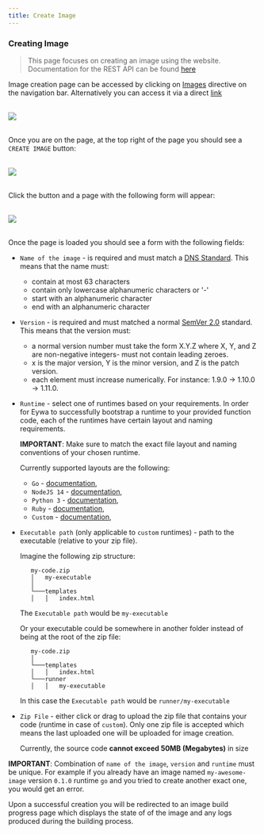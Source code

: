 ```yaml
---
title: Create Image
---
```


### Creating Image
> This page focuses on creating an image using the website. Documentation for the REST API can be found [here](/api-docs/?urls.primaryName=registry#/Images/postImages)

Image creation page can be accessed by clicking on [Images](/app/images) directive on the navigation bar. Alternatively you can access it via a direct [link](/app/images/create)

&nbsp;  
[![](/static/docs/images/images_navbar_location.png)](/static/docs/images/images_navbar_location.png)

&nbsp;  
Once you are on the page, at the top right of the page you should see a `CREATE IMAGE` button:

&nbsp;  
[![](/static/docs/images/images_create_location.png)](/static/docs/images/images_create_location.png)

&nbsp;  
Click the button and a page with the following form will appear:

&nbsp;  
[![](/static/docs/images/images_create_form.png)](/static/docs/images/create_form.png)

&nbsp;  
Once the page is loaded you should see a form with the following fields:

- `Name of the image` - is required and must match a [DNS Standard](https://tools.ietf.org/html/rfc1123). This means that the name must:
    - contain at most 63 characters
    - contain only lowercase alphanumeric characters or '-'
    - start with an alphanumeric character
    - end with an alphanumeric character

- `Version` - is required and must matched a normal [SemVer 2.0](https://semver.org/#spec-item-2) standard. This means that the version must:
    - a normal version number must take the form X.Y.Z where X, Y, and Z are non-negative integers- must not contain leading zeroes. 
    - x is the major version, Y is the minor version, and Z is the patch version.
    - each element must increase numerically. For instance: 1.9.0 -> 1.10.0 -> 1.11.0.

- `Runtime` - select one of runtimes based on your requirements. In order for Eywa to successfully bootstrap a runtime to your provided function code, each of the runtimes have certain layout and naming requirements.

    **IMPORTANT**: Make sure to match the exact file layout and naming conventions of your chosen runtime.

    Currently supported layouts are the following:
    - `Go` - [documentation](/docs/images/go),
    - `NodeJS 14` - [documentation](/docs/images/nodejs14),
    - `Python 3` - [documentation](/docs/images/python3),
    - `Ruby` - [documentation](/docs/images/ruby),
    - `Custom` - [documentation](/docs/images/custom),


- `Executable path` (only applicable to `custom` runtimes) - path to the executable (relative to your zip file).    

  Imagine the following zip structure:
   ```
      my-code.zip
      │   my-executable
      │
      └───templates
      │   │   index.html
    ```
  The `Executable path` would be `my-executable`
  
  Or your executable could be somewhere in another folder instead of being at the root of the zip file:
   ```
      my-code.zip
      │
      └───templates
      │   │   index.html
      └───runner
      │   │   my-executable
    ```
  In this case the `Executable path` would be `runner/my-executable`
- `Zip File` - either click or drag to upload the zip file that contains your code (runtime in case of `custom`). Only one zip file is accepted which means the last uploaded one will be uploaded for image creation. 

  Currently, the source code **cannot exceed 50MB (Megabytes)** in size


**IMPORTANT**: Combination of `name of the image`, `version` and `runtime` must be unique. For example if you already have an image named `my-awesome-image` version `0.1.0` runtime `go` and you tried to create another exact one, you would get an error.


Upon a successful creation you will be redirected to an image build progress page which displays the state of of the image and any logs produced during the building process.
